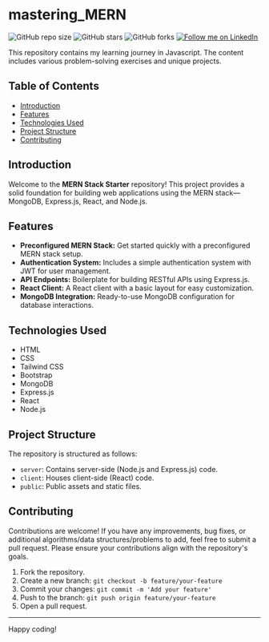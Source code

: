 # mastering_MERN

![GitHub repo size](https://img.shields.io/github/repo-size/rockyhaque/mastering_MERN)
![GitHub stars](https://img.shields.io/github/stars/rockyhaque/mastering_MERN?style=social)
![GitHub forks](https://img.shields.io/github/forks/rockyhaque/mastering_MERN?style=social)
[![Follow me on LinkedIn](https://img.shields.io/badge/-LinkedIn-blue?style=flat-square&logo=linkedin&logoColor=white&link=https://www.linkedin.com/in/rockyhaque/)](https://www.linkedin.com/in/rockyhaque/)


This repository contains my learning journey in Javascript. The content includes various problem-solving exercises and unique projects.

## Table of Contents

- [Introduction](#introduction)
- [Features](#features)
- [Technologies Used](#technologies-used)
- [Project Structure](#project-structure)
- [Contributing](#contributing)

## Introduction

Welcome to the **MERN Stack Starter** repository! This project provides a solid foundation for building web applications using the MERN stack—MongoDB, Express.js, React, and Node.js.

## Features

- **Preconfigured MERN Stack:** Get started quickly with a preconfigured MERN stack setup.
- **Authentication System:** Includes a simple authentication system with JWT for user management.
- **API Endpoints:** Boilerplate for building RESTful APIs using Express.js.
- **React Client:** A React client with a basic layout for easy customization.
- **MongoDB Integration:** Ready-to-use MongoDB configuration for database interactions.

## Technologies Used

- HTML
- CSS
- Tailwind CSS
- Bootstrap
- MongoDB
- Express.js
- React
- Node.js

## Project Structure

The repository is structured as follows:

- `server`: Contains server-side (Node.js and Express.js) code.
- `client`: Houses client-side (React) code.
- `public`: Public assets and static files.

## Contributing

Contributions are welcome! If you have any improvements, bug fixes, or additional algorithms/data structures/problems to add, feel free to submit a pull request. Please ensure your contributions align with the repository's goals.

1. Fork the repository.
2. Create a new branch: `git checkout -b feature/your-feature`
3. Commit your changes: `git commit -m 'Add your feature'`
4. Push to the branch: `git push origin feature/your-feature`
5. Open a pull request.

---

Happy coding!

